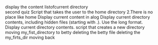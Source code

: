 display the content listofcurrent directory                   
second quiz 
Script that takes the user to the home directory
 2.There is no place like home
 Display current content in alog
Display current directory contents, including hidden files (starting with .). Use the long format.
 Display current directory contents.
 script that creates a new directory
 moving my_fist_directory to betty
deleting the  betty file
 deleting the my_firts_dir
moving back
